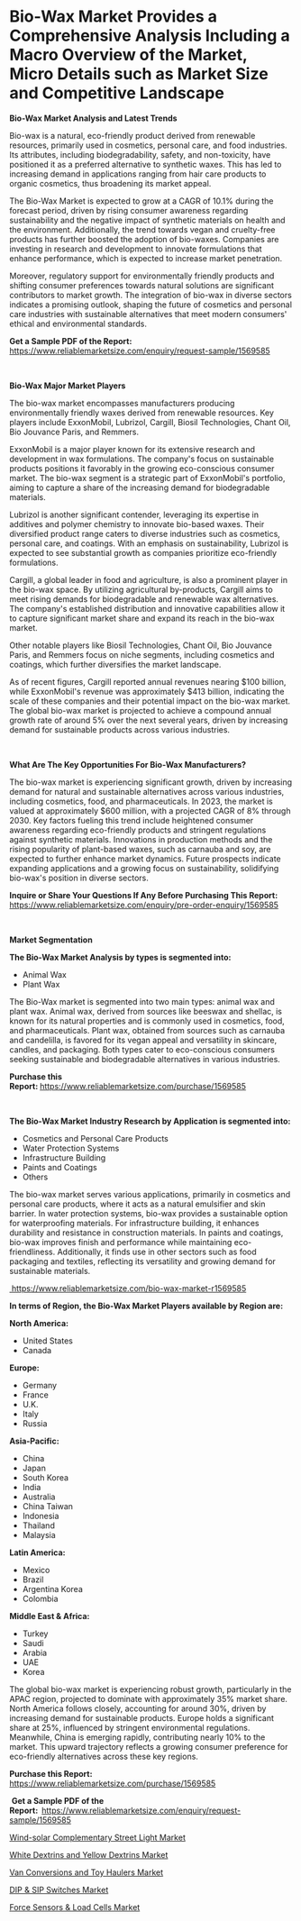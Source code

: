 <p><h1>Bio-Wax Market Provides a Comprehensive Analysis Including a Macro Overview of the Market, Micro Details such as Market Size and Competitive Landscape</h1></p><p><strong>Bio-Wax Market Analysis and Latest Trends</strong></p>
<p><p>Bio-wax is a natural, eco-friendly product derived from renewable resources, primarily used in cosmetics, personal care, and food industries. Its attributes, including biodegradability, safety, and non-toxicity, have positioned it as a preferred alternative to synthetic waxes. This has led to increasing demand in applications ranging from hair care products to organic cosmetics, thus broadening its market appeal.</p><p>The Bio-Wax Market is expected to grow at a CAGR of 10.1% during the forecast period, driven by rising consumer awareness regarding sustainability and the negative impact of synthetic materials on health and the environment. Additionally, the trend towards vegan and cruelty-free products has further boosted the adoption of bio-waxes. Companies are investing in research and development to innovate formulations that enhance performance, which is expected to increase market penetration.</p><p>Moreover, regulatory support for environmentally friendly products and shifting consumer preferences towards natural solutions are significant contributors to market growth. The integration of bio-wax in diverse sectors indicates a promising outlook, shaping the future of cosmetics and personal care industries with sustainable alternatives that meet modern consumers' ethical and environmental standards.</p></p>
<p><strong>Get a Sample PDF of the Report:&nbsp;</strong> <a href="https://www.reliablemarketsize.com/enquiry/request-sample/1569585?utm_campaign=1510&utm_medium=2&utm_source=Github&utm_content=ia&utm_term=14102024&utm_id=bio-wax">https://www.reliablemarketsize.com/enquiry/request-sample/1569585</a></p>
<p>&nbsp;</p>
<p><strong>Bio-Wax Major Market Players</strong></p>
<p><p>The bio-wax market encompasses manufacturers producing environmentally friendly waxes derived from renewable resources. Key players include ExxonMobil, Lubrizol, Cargill, Biosil Technologies, Chant Oil, Bio Jouvance Paris, and Remmers. </p><p>ExxonMobil is a major player known for its extensive research and development in wax formulations. The company's focus on sustainable products positions it favorably in the growing eco-conscious consumer market. The bio-wax segment is a strategic part of ExxonMobil's portfolio, aiming to capture a share of the increasing demand for biodegradable materials.</p><p>Lubrizol is another significant contender, leveraging its expertise in additives and polymer chemistry to innovate bio-based waxes. Their diversified product range caters to diverse industries such as cosmetics, personal care, and coatings. With an emphasis on sustainability, Lubrizol is expected to see substantial growth as companies prioritize eco-friendly formulations.</p><p>Cargill, a global leader in food and agriculture, is also a prominent player in the bio-wax space. By utilizing agricultural by-products, Cargill aims to meet rising demands for biodegradable and renewable wax alternatives. The company's established distribution and innovative capabilities allow it to capture significant market share and expand its reach in the bio-wax market.</p><p>Other notable players like Biosil Technologies, Chant Oil, Bio Jouvance Paris, and Remmers focus on niche segments, including cosmetics and coatings, which further diversifies the market landscape. </p><p>As of recent figures, Cargill reported annual revenues nearing $100 billion, while ExxonMobil's revenue was approximately $413 billion, indicating the scale of these companies and their potential impact on the bio-wax market. The global bio-wax market is projected to achieve a compound annual growth rate of around 5% over the next several years, driven by increasing demand for sustainable products across various industries.</p></p>
<p>&nbsp;</p>
<p><strong>What Are The Key Opportunities For Bio-Wax Manufacturers?</strong></p>
<p><p>The bio-wax market is experiencing significant growth, driven by increasing demand for natural and sustainable alternatives across various industries, including cosmetics, food, and pharmaceuticals. In 2023, the market is valued at approximately $600 million, with a projected CAGR of 8% through 2030. Key factors fueling this trend include heightened consumer awareness regarding eco-friendly products and stringent regulations against synthetic materials. Innovations in production methods and the rising popularity of plant-based waxes, such as carnauba and soy, are expected to further enhance market dynamics. Future prospects indicate expanding applications and a growing focus on sustainability, solidifying bio-wax's position in diverse sectors.</p></p>
<p><strong>Inquire or Share Your Questions If Any Before Purchasing This Report:</strong> <a href="https://www.reliablemarketsize.com/enquiry/pre-order-enquiry/1569585?utm_campaign=1510&utm_medium=2&utm_source=Github&utm_content=ia&utm_term=14102024&utm_id=bio-wax">https://www.reliablemarketsize.com/enquiry/pre-order-enquiry/1569585</a></p>
<p>&nbsp;</p>
<p><strong>Market Segmentation</strong></p>
<p><strong>The Bio-Wax Market Analysis by types is segmented into:</strong></p>
<p><ul><li>Animal Wax</li><li>Plant Wax</li></ul></p>
<p><p>The Bio-Wax market is segmented into two main types: animal wax and plant wax. Animal wax, derived from sources like beeswax and shellac, is known for its natural properties and is commonly used in cosmetics, food, and pharmaceuticals. Plant wax, obtained from sources such as carnauba and candelilla, is favored for its vegan appeal and versatility in skincare, candles, and packaging. Both types cater to eco-conscious consumers seeking sustainable and biodegradable alternatives in various industries.</p></p>
<p><strong>Purchase this Report:&nbsp;</strong><a href="https://www.reliablemarketsize.com/purchase/1569585?utm_campaign=1510&utm_medium=2&utm_source=Github&utm_content=ia&utm_term=14102024&utm_id=bio-wax">https://www.reliablemarketsize.com/purchase/1569585</a></p>
<p>&nbsp;</p>
<p><strong>The Bio-Wax Market Industry Research by Application is segmented into:</strong></p>
<p><ul><li>Cosmetics and Personal Care Products</li><li>Water Protection Systems</li><li>Infrastructure Building</li><li>Paints and Coatings</li><li>Others</li></ul></p>
<p><p>The bio-wax market serves various applications, primarily in cosmetics and personal care products, where it acts as a natural emulsifier and skin barrier. In water protection systems, bio-wax provides a sustainable option for waterproofing materials. For infrastructure building, it enhances durability and resistance in construction materials. In paints and coatings, bio-wax improves finish and performance while maintaining eco-friendliness. Additionally, it finds use in other sectors such as food packaging and textiles, reflecting its versatility and growing demand for sustainable materials.</p></p>
<p><a href="https://www.reliablemarketsize.com/bio-wax-market-r1569585?utm_campaign=1510&utm_medium=2&utm_source=Github&utm_content=ia&utm_term=14102024&utm_id=bio-wax">&nbsp;https://www.reliablemarketsize.com/bio-wax-market-r1569585</a></p>
<p><strong>In terms of Region, the Bio-Wax Market Players available by Region are:</strong></p>
<p>
    <p> <strong> North America: </strong>
        <ul>
            <li>United States</li>
            <li>Canada</li>
        </ul>
        </p> 
    <p> <strong> Europe: </strong>
        <ul>
            <li>Germany</li>
            <li>France</li>
            <li>U.K.</li>
            <li>Italy</li>
            <li>Russia</li>
        </ul>
        </p> 
    <p> <strong> Asia-Pacific: </strong>
        <ul>
            <li>China</li>
            <li>Japan</li>
            <li>South Korea</li>
            <li>India</li>
            <li>Australia</li>
            <li>China Taiwan</li>
            <li>Indonesia</li>
            <li>Thailand</li>
            <li>Malaysia</li>
        </ul>
        </p> 
    <p> <strong> Latin America: </strong>
        <ul>
            <li>Mexico</li>
            <li>Brazil</li>
            <li>Argentina Korea</li>
            <li>Colombia</li>
        </ul>
        </p> 
    <p> <strong> Middle East & Africa: </strong>
        <ul>
            <li>Turkey</li>
            <li>Saudi</li>
            <li>Arabia</li>
            <li>UAE</li>
            <li>Korea</li>
        </ul>
    </p>
    </p>
<p><p>The global bio-wax market is experiencing robust growth, particularly in the APAC region, projected to dominate with approximately 35% market share. North America follows closely, accounting for around 30%, driven by increasing demand for sustainable products. Europe holds a significant share at 25%, influenced by stringent environmental regulations. Meanwhile, China is emerging rapidly, contributing nearly 10% to the market. This upward trajectory reflects a growing consumer preference for eco-friendly alternatives across these key regions.</p></p>
<p><strong>Purchase this Report: </strong><a href="https://www.reliablemarketsize.com/purchase/1569585?utm_campaign=1510&utm_medium=2&utm_source=Github&utm_content=ia&utm_term=14102024&utm_id=bio-wax">https://www.reliablemarketsize.com/purchase/1569585</a></p>
<p>&nbsp;<strong>Get a Sample PDF of the Report:&nbsp;&nbsp;</strong><a href="https://www.reliablemarketsize.com/enquiry/request-sample/1569585?utm_campaign=1510&utm_medium=2&utm_source=Github&utm_content=ia&utm_term=14102024&utm_id=bio-wax">https://www.reliablemarketsize.com/enquiry/request-sample/1569585</a></p>
<p><strong></strong></p>
<p><p><a href="https://www.linkedin.com/pulse/wind-solar-complementary-street-light-value-chain-analysis-from-wsbbe?trk=public_post_embed_feed-article-content&utm_campaign=1510&utm_medium=2&utm_source=Github&utm_content=ia&utm_term=14102024&utm_id=bio-wax">Wind-solar Complementary Street Light Market</a></p><p><a href="https://www.linkedin.com/pulse/global-white-dextrins-yellow-market-opportunities-challenges2024-mi9tc?trk=public_post_embed_feed-article-content&utm_campaign=1510&utm_medium=2&utm_source=Github&utm_content=ia&utm_term=14102024&utm_id=bio-wax">White Dextrins and Yellow Dextrins Market</a></p><p><a href="https://www.linkedin.com/pulse/van-conversions-toy-haulers-market-share-size-trends-industry-dkmxc?trk=public_post_embed_feed-article-content&utm_campaign=1510&utm_medium=2&utm_source=Github&utm_content=ia&utm_term=14102024&utm_id=bio-wax">Van Conversions and Toy Haulers Market</a></p><p><a href="https://github.com/caylabradq/Market-Research-Report-List-1/blob/main/dip-sip-switches-market.md?utm_campaign=1510&utm_medium=2&utm_source=Github&utm_content=ia&utm_term=14102024&utm_id=bio-wax">DIP & SIP Switches Market</a></p><p><a href="https://github.com/danielpfuprb/Market-Research-Report-List-1/blob/main/force-sensors-load-cells-market.md?utm_campaign=1510&utm_medium=2&utm_source=Github&utm_content=ia&utm_term=14102024&utm_id=bio-wax">Force Sensors & Load Cells Market</a></p></p>